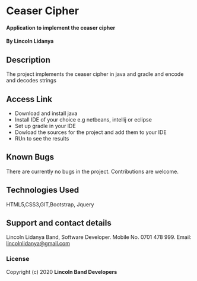 # Ceaser Cipher
#### Application to implement the ceaser cipher
#### By **Lincoln Lidanya**
## Description
The project implements the ceaser cipher in java and gradle and encode and decodes strings
## Access Link
* Download and install java
* Install IDE of your choice e.g netbeans, intellij or eclipse
* Set up gradle in your IDE
* Dowload the sources for the project and add them to your IDE
* RUn to see the results
## Known Bugs
There are currently no bugs in the project. Contributions are welcome.
## Technologies Used
HTML5,CSS3,GIT,Bootstrap, Jquery
## Support and contact details
Lincoln Lidanya Band, Software Developer. Mobile No. 0701 478 999. Email: lincolnlidanya@gmail.com
### License
Copyright (c) 2020 **Lincoln Band Developers**